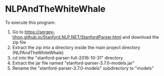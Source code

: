 # NLPAndTheWhiteWhale

To execute this program:
1. Go to https://sergey-tihon.github.io/Stanford.NLP.NET/StanfordParser.html and download the zip file
2. Extract the zip into a directory inside the main project directory (NLPAndTheWhiteWhale)
3. cd into the "stanford-parser-full-2016-10-31" directory
4. Extract the jar file named "stanford-parser-3.7.0-models.jar"
5. Rename the "stanford-parser-3.7.0-models" subdirectory to "models"
